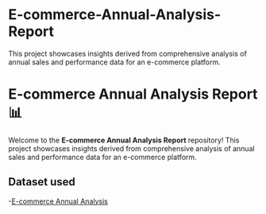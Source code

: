 # E-commerce-Annual-Analysis-Report
This project showcases insights derived from comprehensive analysis of annual sales and performance data for an e-commerce platform.

# E-commerce Annual Analysis Report 📊

Welcome to the **E-commerce Annual Analysis Report** repository! This project showcases insights derived from comprehensive analysis of annual sales and performance data for an e-commerce platform.

## Dataset used
-<a href="https://github.com/DatabyAlauddin/E-commerce-Annual-Analysis-Report/blob/82e13ed2955dfcc0b5853573a759047f7864cd17/E-Commerce%20Annual%20Analysis%20Report.xlsx">E-commerce Annual Analysis </a>

